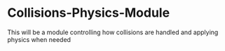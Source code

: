 # Collisions-Physics-Module
This will be a module controlling how collisions are handled and applying physics when needed
